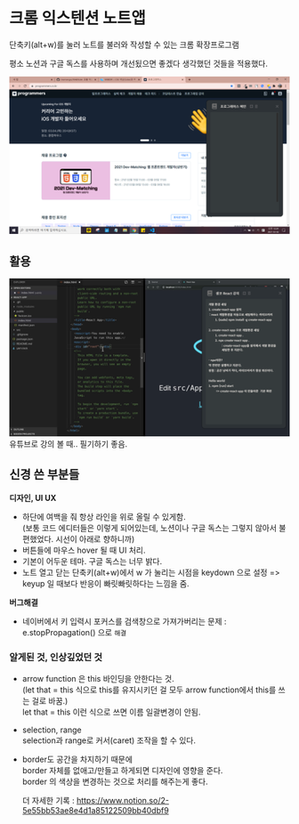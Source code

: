 # 크롬 익스텐션 노트앱

단축키(alt+w)를 눌러 노트를 불러와 작성할 수 있는 크롬 확장프로그램

평소 노션과 구글 독스를 사용하며 개선됬으면 좋겠다 생각했던 것들을 적용했다.

<img src="./img/main.png">

## 활용

<img src="./img/활용.png">
유튜브로 강의 볼 때.. 필기하기 좋음.

## 신경 쓴 부분들

**디자인, UI UX**

- 하단에 여백을 줘 항상 라인을 위로 올릴 수 있게함.
  <br>(보통 코드 에디터들은 이렇게 되어있는데, 노션이나 구글 독스는 그렇지 않아서 불편했었다. 시선이 아래로 향하니까)
- 버튼들에 마우스 hover 될 때 UI 처리.
- 기본이 어두운 테마. 구글 독스는 너무 밝다.
- 노트 열고 닫는 단축키(alt+w)에서 w 가 눌리는 시점을 keydown 으로 설정 => keyup 일 때보다 반응이 빠릿빠릿하다는 느낌을 줌.

**버그해결**

- 네이버에서 키 입력시 포커스를 검색창으로 가져가버리는 문제
  : e.stopPropagation() 으로 `해결`

### 알게된 것, 인상깊었던 것

- arrow function 은 this 바인딩을 안한다는 것.
  <br>(let that = this 식으로 this를 유지시키던 걸 모두 arrow function에서 this를 쓰는 걸로 바꿈.)
  <br>let that = this 이런 식으로 쓰면 이름 일괄변경이 안됨.

- selection, range
  <br>selection과 range로 커서(caret) 조작을 할 수 있다.

- border도 공간을 차지하기 때문에
  <br>border 자체를 없애고/만들고 하게되면 디자인에 영향을 준다.
  <br>border 의 색상을 변경하는 것으로 처리를 해주는게 좋다.

  더 자세한 기록 :
  <https://www.notion.so/2-5e55bb53ae8e4d1a85122509bb40dbf9>
